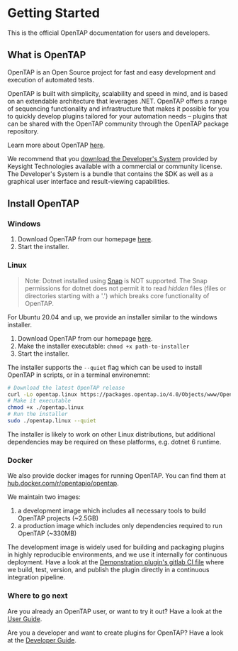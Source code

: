 # Getting Started
This is the official OpenTAP documentation for users and developers.


## What is OpenTAP

OpenTAP is an Open Source project for fast and easy development and execution of automated tests. 

OpenTAP is built with simplicity, scalability and speed in mind, and is based on an extendable architecture that leverages .NET. 
OpenTAP offers a range of sequencing functionality and infrastructure that makes it possible for you to quickly develop plugins tailored for your automation needs – plugins that can be shared with the OpenTAP community through the OpenTAP package repository. 

Learn more about OpenTAP [here](http://opentap.io).

We recommend that you [download the Developer's System](https://www.keysight.com/find/tapinstall) provided by Keysight Technologies available with a commercial or community license. The Developer's System is a bundle that contains the SDK as well as a graphical user interface and result-viewing capabilities. 

## Install OpenTAP
### Windows
1. Download OpenTAP from our homepage [here](https://opentap.io/downloads). 
2. Start the installer.

### Linux
> Note: Dotnet installed using [Snap](https://docs.microsoft.com/en-us/dotnet/core/install/linux-snap) is NOT supported.
The Snap permissions for dotnet does not permit it to read *hidden* files (files or directories starting with a '.') which breaks core functionality of OpenTAP.

For Ubuntu 20.04 and up, we provide an installer similar to the windows installer.

1. Download OpenTAP from our homepage [here](https://opentap.io/downloads). 
2. Make the installer executable: `chmod +x path-to-installer`
3. Start the installer.

The installer supports the `--quiet` flag which can be used to install OpenTAP in scripts, or in a terminal environemnt:

```bash
# Download the latest OpenTAP release
curl -Lo opentap.linux https://packages.opentap.io/4.0/Objects/www/OpenTAP?os=Linux
# Make it executable
chmod +x ./opentap.linux
# Run the installer
sudo ./opentap.linux --quiet
```

The installer is likely to work on other Linux distributions, but additional dependencies
may be required on these platforms, e.g. dotnet 6 runtime.

### Docker
We also provide docker images for running OpenTAP. You can find them at
[hub.docker.com/r/opentapio/opentap](https://hub.docker.com/r/opentapio/opentap).

We maintain two images:


1. a development image which includes all necessary tools to build OpenTAP projects (~2.5GB)
2. a production image which includes only dependencies required to run OpenTAP (~330MB)

The development image is widely used for building and packaging plugins in highly reproducible environments, and we use
it internally for continuous deployment. Have a look at the [Demonstration
plugin's gitlab CI file](https://gitlab.com/OpenTAP/Plugins/demonstration/-/blob/master/.gitlab-ci.yml) where we build, test, version, and publish the plugin directly in a continuous integration pipeline.


### Where to go next
Are you already an OpenTAP user, or want to try it out? Have a look at the [User Guide](User%20Guide/Introduction/).

Are you a developer and want to create plugins for OpenTAP? Have a look at the [Developer Guide](Developer%20Guide/Introduction/).
